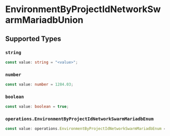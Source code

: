 # EnvironmentByProjectIdNetworkSwarmMariadbUnion


## Supported Types

### `string`

```typescript
const value: string = "<value>";
```

### `number`

```typescript
const value: number = 1284.03;
```

### `boolean`

```typescript
const value: boolean = true;
```

### `operations.EnvironmentByProjectIdNetworkSwarmMariadbEnum`

```typescript
const value: operations.EnvironmentByProjectIdNetworkSwarmMariadbEnum = "null";
```

